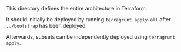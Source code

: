 This directory defines the entire architecture in Terraform.

It should initially be deployed by running `terragrunt apply-all` after
`../bootstrap` has been deployed.

Afterwards, subsets can be independently deployed using `terragrunt apply`.
